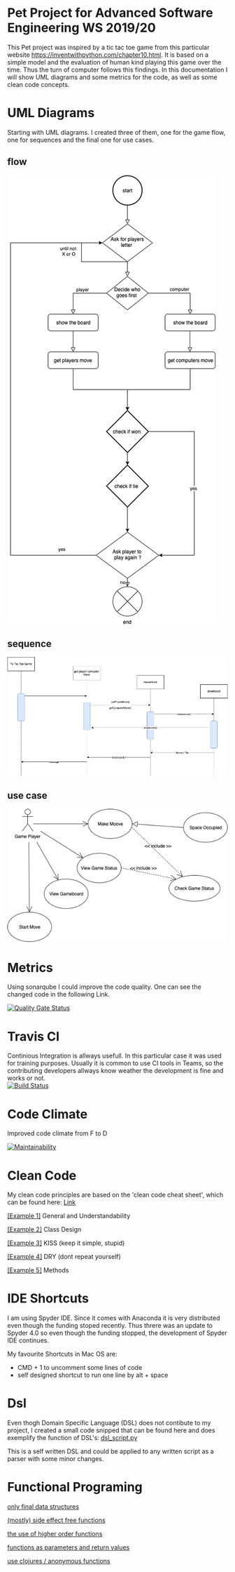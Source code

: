 # Pet Project for Advanced Software Engineering WS 2019/20
This Pet project was inspired by a tic tac toe game from this particular website <https://inventwithpython.com/chapter10.html>. It is based on a simple model and the evaluation of human kind playing this game over the time. Thus the turn of computer follows this findings. In this documentation I will show UML diagrams and some metrics for the code, as well as some clean code concepts.

# UML Diagrams
Starting with UML diagrams. I created three of them, one for the game flow, one for sequences and the final one for use cases.
## flow
![flow diagram](https://github.com/knschuckmann/pet_project/blob/master/UML/flow/flow%20Diagram.png)
## sequence
![sequence diagram](https://github.com/knschuckmann/pet_project/blob/master/UML/sequence/sequence%20Diagram-Page-2.png)
## use case
![use case diagram](https://github.com/knschuckmann/pet_project/blob/master/UML/use%20case/use%20case%20Diagram.png)

# Metrics
Using sonarqube I could improve the code quality. One can see the changed code in the following Link.

[![Quality Gate Status](https://sonarcloud.io/api/project_badges/measure?project=knschuckmann_pet_project&metric=alert_status)](https://sonarcloud.io/dashboard?id=knschuckmann_pet_project)

# Travis CI
Continious Integration is allways usefull. In this particular case it was used for training purposes. Usually it is common to use CI tools in Teams, so the contributing developers allways know weather the development is fine and works or not.  
[![Build Status](https://travis-ci.com/knschuckmann/pet_project.svg?branch=master)](https://travis-ci.com/knschuckmann/pet_project)

# Code Climate
Improved code climate from F to D

[![Maintainability](https://api.codeclimate.com/v1/badges/883bec08099168100c99/maintainability)](https://codeclimate.com/github/knschuckmann/pet_project/maintainability)
# Clean Code
My clean code principles are based on the 'clean code cheat sheet', which can be found here: [Link](https://www.planetgeek.ch/wp-content/uploads/2013/06/Clean-Code-V2.2.pdf)

[[Example 1]](https://github.com/knschuckmann/pet_project/blob/master/play.py#L35) General and Understandability

[[Example 2]](https://github.com/knschuckmann/pet_project/blob/master/TicTacToe_Game.py#L12) Class Design

[[Example 3]](https://github.com/knschuckmann/pet_project/blob/master/play.py) KISS (keep it simple, stupid)

[[Example 4]](https://github.com/knschuckmann/pet_project/blob/master/play.py) DRY (dont repeat yourself)

[[Example 5]](https://github.com/knschuckmann/pet_project/blob/master/TicTacToe_Game.py#L64) Methods

# IDE Shortcuts

I am using Spyder IDE. Since it comes with Anaconda it is very distributed even though the funding stoped recently. Thus threre was an update to Spyder 4.0 so even though the funding stopped, the development of Spyder IDE continues.

My favourite Shortcuts in Mac OS are:
- CMD + 1 to uncomment some lines of code 
- self designed shortcut to run one line by alt + space

# Dsl
Even thogh Domain Specific Language (DSL) does not contibute to my project, I created a small code snipped that can be found here and does exemplify the function of DSL's: [dsl_script.py](https://github.com/knschuckmann/pet_project/blob/master/DSL/dsl_script.py)

This is a self written DSL and could be applied to any written script as a parser with some minor changes.

# Functional Programing 

[only final data structures](https://github.com/knschuckmann/pet_project/blob/master/play.py#L13) 

[(mostly) side effect free functions](https://github.com/knschuckmann/pet_project/blob/master/TicTacToe_Game.py#L129) 

[the use of higher order functions](https://github.com/knschuckmann/pet_project/blob/master/TicTacToe_Game.py#L136) 

[functions as parameters and return values](https://github.com/knschuckmann/pet_project/blob/master/TicTacToe_Game.py#L136) 

[use clojures / anonymous functions](https://github.com/knschuckmann/pet_project/blob/master/TicTacToe_Game.py#L32) 

